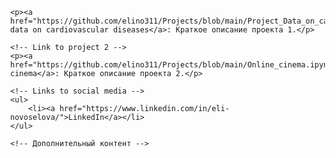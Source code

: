 <!DOCTYPE html>
<html lang="en">
<head>
    <meta charset="UTF-8">
    <meta name="viewport" content="width=device-width, initial-scale=1.0">
    <title>Elizaveta Novoselova</title>
    <style>
        body {
            font-family: 'Arial', sans-serif;
            margin: 40px;
        }
        h1 {
            color: #0366d6;
        }
        /* Другие стили */
    </style>
</head>
<body>
    
 <!-- Link to project 1 -->
    <p><a href="https://github.com/elino311/Projects/blob/main/Project_Data_on_cardiovascular_diseases.ipynb">Analyzing data on cardiovascular diseases</a>: Краткое описание проекта 1.</p>
    
    <!-- Link to project 2 -->
    <p><a href="https://github.com/elino311/Projects/blob/main/Online_cinema.ipynb">Online cinema</a>: Краткое описание проекта 2.</p>
    
    <!-- Links to social media -->
    <ul>
        <li><a href="https://www.linkedin.com/in/eli-novoselova/">LinkedIn</a></li>
    </ul>
    
    <!-- Дополнительный контент -->
</body>
</html>

